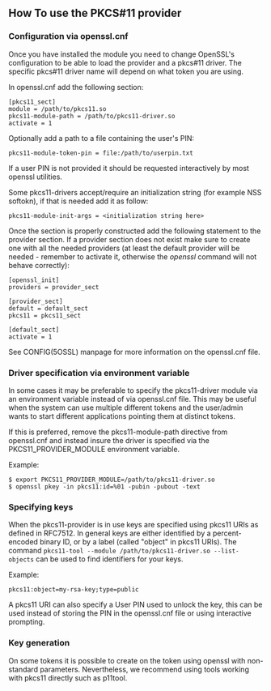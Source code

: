 ## How To use the PKCS#11 provider

### Configuration via openssl.cnf

Once you have installed the module you need to change OpenSSL's configuration to
be able to load the provider and a pkcs#11 driver.
The specific pkcs#11 driver name will depend on what token you are using.

In openssl.cnf add the following section:

```
[pkcs11_sect]
module = /path/to/pkcs11.so
pkcs11-module-path = /path/to/pkcs11-driver.so
activate = 1
```
Optionally add a path to a file containing the user's PIN:
```
pkcs11-module-token-pin = file:/path/to/userpin.txt
```
If a user PIN is not provided it should be requested interactively by most
openssl utilities.

Some pkcs11-drivers accept/require an initialization string (for example NSS
softokn), if that is needed add it as follow:
```
pkcs11-module-init-args = <initialization string here>
```

Once the section is properly constructed add the following statement to the
provider section. If a provider section does not exist make sure to create one
with all the needed providers (at least the default provider will be needed - 
remember to activate it, otherwise the _openssl_ command will not behave 
correctly):

```
[openssl_init]
providers = provider_sect

[provider_sect]
default = default_sect
pkcs11 = pkcs11_sect

[default_sect]
activate = 1
```

See CONFIG(5OSSL) manpage for more information on the openssl.cnf file.

### Driver specification via environment variable

In some cases it may be preferable to specify the pkcs11-driver module via an
environment variable instead of via openssl.cnf file. This may be useful when
the system can use multiple different tokens and the user/admin wants to start
different applications pointing them at distinct tokens.

If this is preferred, remove the pkcs11-module-path directive from openssl.cnf
and instead insure the driver is specified via the PKCS11_PROVIDER_MODULE
environment variable.

Example:
```
$ export PKCS11_PROVIDER_MODULE=/path/to/pkcs11-driver.so
$ openssl pkey -in pkcs11:id=%01 -pubin -pubout -text
```

### Specifying keys

When the pkcs11-provider is in use keys are specified using pkcs11 URIs as
defined in RFC7512. In general keys are either identified by a percent-encoded
binary ID, or by a label (called "object" in pkcs11 URIs). The command 
`pkcs11-tool --module /path/to/pkcs11-driver.so --list-objects` can be used to
find identifiers for your keys.

Example:
```
pkcs11:object=my-rsa-key;type=public
```

A pkcs11 URI can also specify a User PIN used to unlock the key, this can be
used instead of storing the PIN in the openssl.cnf file or using interactive
prompting.

### Key generation

On some tokens it is possible to create on the token using openssl
with non-standard parameters. Nevertheless, we recommend using tools working
with pkcs11 directly such as p11tool.
